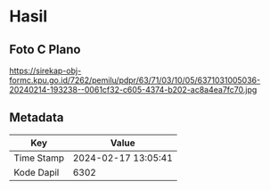 # Hasil

## Foto C Plano

https://sirekap-obj-formc.kpu.go.id/7262/pemilu/pdpr/63/71/03/10/05/6371031005036-20240214-193238--0061cf32-c605-4374-b202-ac8a4ea7fc70.jpg


## Metadata

| Key        | Value               |
| ---------- | ------------------- |
| Time Stamp | 2024-02-17 13:05:41 |
| Kode Dapil | 6302                |



